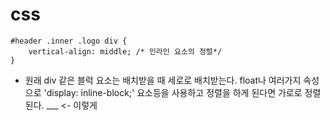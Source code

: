css
==
~~~
#header .inner .logo div {
    vertical-align: middle; /* 인라인 요소의 정렬*/
}
~~~
* 원래 div 같은 블럭 요소는 배치받을 때 세로로 배치받는다. float나 여러가지 속성으로  'display: inline-block;' 요소등을 사용하고 정렬을 하게 된다면 가로로 정렬된다. ___ <- 이렇게